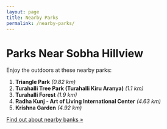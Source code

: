 ```yaml
---
layout: page
title: Nearby Parks
permalink: /nearby-parks/
---
```


# Parks Near Sobha Hillview

Enjoy the outdoors at these nearby parks:

1. **Triangle Park** *(0.82 km)*
2. **Turahalli Tree Park (Turahalli Kiru Aranya)** *(1.1 km)*
3. **Turahalli Forest** *(1.9 km)*
4. **Radha Kunj - Art of Living International Center** *(4.63 km)*
5. **Krishna Garden** *(4.92 km)*

[Find out about nearby banks »](/nearby-banks/)
